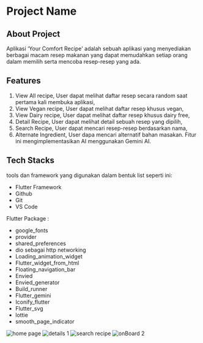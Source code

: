 # Project Name

## About Project
Aplikasi ‘Your Comfort Recipe' adalah sebuah aplikasi yang menyediakan berbagai macam resep makanan yang dapat memudahkan setiap orang dalam memilih serta mencoba resep-resep yang ada.

## Features
1. View All recipe, User dapat melihat daftar resep secara random saat pertama kali membuka aplikasi,
2. View Vegan recipe, User dapat melihat daftar resep khusus vegan,
3. View Dairy recipe, User dapat melihat daftar resep khusus dairy free,
4. Detail Recipe, User dapat melihat detail sebuah resep yang dipilih,
5. Search Recipe, User dapat mencari resep-resep berdasarkan nama,
6. Alternate Ingredient, User dapa mencari alternatif bahan masakan. Fitur ini mengimplementasikan AI menggunakan Gemini AI.



## Tech Stacks
tools dan framework yang digunakan dalam bentuk list seperti ini:
- Flutter Framework
- Github
- Git
- VS Code

Flutter Package :
- google_fonts
- provider 
- shared_preferences
- dio sebagai http networking
- Loading_animation_widget
- Flutter_widget_from_html
- Floating_navigation_bar
- Envied
- Envied_generator
- Build_runner
- Flutter_gemini
- Iconify_flutter
- Flutter_svg
- lottie
- smooth_page_indicator

![home page](https://github.com/EqiBaihaqi/Your_Comfort_Recipe/assets/95467302/e4cbe8f7-a4f0-4117-ae69-54e9eb25a1e7)
![details 1](https://github.com/EqiBaihaqi/Your_Comfort_Recipe/assets/95467302/2039c79e-6c62-491a-b6bb-cae20a34fb3d)
![search recipe](https://github.com/EqiBaihaqi/Your_Comfort_Recipe/assets/95467302/cd0f401b-bc3d-48ad-84a3-e5737b96a2ad)
![onBoard 2](https://github.com/EqiBaihaqi/Your_Comfort_Recipe/assets/95467302/00bc760a-ba70-426d-894a-0719b0877f01)




